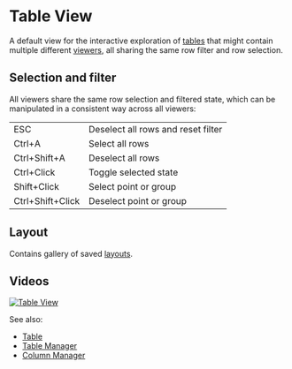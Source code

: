 <!-- TITLE: Table View -->
<!-- SUBTITLE: -->

# Table View

A default view for the interactive exploration of [tables](table.md) that might contain multiple
different [viewers](../visualize/viewers.md), all sharing the same row filter and row selection.

## Selection and filter

All viewers share the same row selection and filtered state, which can be manipulated in a consistent way across all
viewers:

|                  |                 |
|------------------|-----------------|
| ESC              | Deselect all rows and reset filter |
| Ctrl+A           | Select all rows |
| Ctrl+Shift+A     | Deselect all rows |
| Ctrl+Click       | Toggle selected state |
| Shift+Click      | Select point or group |
| Ctrl+Shift+Click | Deselect point or group |

## Layout

Contains gallery of saved [layouts](../visualize/view-layout.md).

## Videos

[![Table View](../uploads/youtube/visualizations1.png "Open on Youtube")](https://www.youtube.com/watch?v=wAfEqAMOZzw&t=589s)

See also:

* [Table](table.md)
* [Table Manager](table-manager.md)
* [Column Manager](../explore/column-manager.md)
